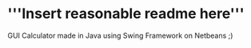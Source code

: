 # '''Insert reasonable readme here'''

GUI Calculator made in Java using Swing Framework on Netbeans ;)
